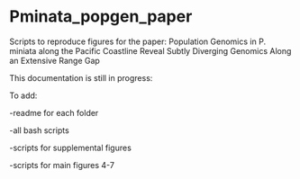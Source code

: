 # Pminata_popgen_paper
 Scripts to reproduce figures for the paper: Population Genomics in P. miniata along the Pacific Coastline Reveal Subtly Diverging Genomics Along an Extensive Range Gap

 This documentation is still in progress:

 To add:
 
 -readme for each folder
 
 -all bash scripts
 
 -scripts for supplemental figures
 
 -scripts for main figures 4-7


